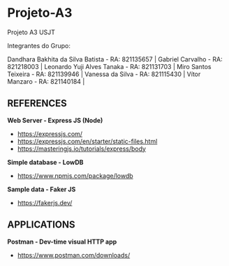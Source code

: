 # Projeto-A3
Projeto A3 USJT

Integrantes do Grupo:

Dandhara Bakhita da Silva Batista - RA: 821135657 |
Gabriel Carvalho - RA: 821218003 |
Leonardo Yuji Alves Tanaka - RA: 821131703 |
Miro Santos Teixeira - RA: 821139946 |
Vanessa da Silva - RA: 821115430 | 
Vítor Manzaro - RA: 821140184 |

## REFERENCES
**Web Server - Express JS (Node)**
- https://expressjs.com/
- https://expressjs.com/en/starter/static-files.html
- https://masteringjs.io/tutorials/express/body

**Simple database - LowDB**
- https://www.npmjs.com/package/lowdb

**Sample data - Faker JS**
- https://fakerjs.dev/


## APPLICATIONS

**Postman - Dev-time visual HTTP app**
- https://www.postman.com/downloads/
